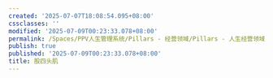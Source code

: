 ```yaml
---
created: '2025-07-07T18:08:54.095+08:00'
cssclasses: ''
modified: '2025-07-09T00:23:33.078+08:00'
permalink: /Spaces/PPV人生管理系统/Pillars - 经营领域/Pillars - 人生经营领域/运动/增肌减脂计划/肌肉部位库/肌肉库/股四头肌.md
publish: true
published: '2025-07-09T00:23:33.078+08:00'
title: 股四头肌
---
```

